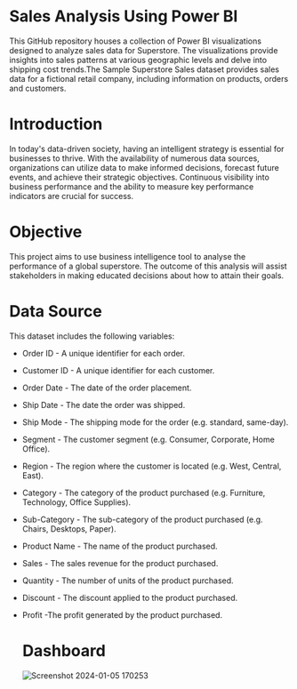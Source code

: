 # Sales Analysis Using Power BI
This GitHub repository houses a collection of Power BI visualizations designed to analyze sales data for Superstore. The visualizations provide insights into sales patterns at various geographic levels and delve into shipping cost trends.The Sample Superstore Sales dataset provides sales data for a fictional retail company, including information on products, orders and customers.

# Introduction

In today's data-driven society, having an intelligent strategy is essential for businesses to thrive. With the availability of numerous data sources, organizations can utilize data to make informed decisions, forecast future events, and achieve their strategic objectives. Continuous visibility into business performance and the ability to measure key performance indicators are crucial for success.

# Objective

This project aims to use business intelligence tool to analyse the performance of a global superstore. The outcome of this analysis will assist stakeholders in making educated decisions about how to attain their goals.

# Data Source

This dataset includes the following variables:
- Order ID - A unique identifier for each order.
- Customer ID - A unique identifier for each customer.
- Order Date - The date of the order placement.
- Ship Date - The date the order was shipped.
- Ship Mode - The shipping mode for the order (e.g. standard, same-day).
- Segment - The customer segment (e.g. Consumer, Corporate, Home Office).
- Region - The region where the customer is located (e.g. West, Central, East).
- Category - The category of the product purchased (e.g. Furniture, Technology, Office Supplies).
- Sub-Category - The sub-category of the product purchased (e.g. Chairs, Desktops, Paper).
- Product Name - The name of the product purchased.
- Sales - The sales revenue for the product purchased.
- Quantity - The number of units of the product purchased.
- Discount - The discount applied to the product purchased.
- Profit -The profit generated by the product purchased.

  # Dashboard

  ![Screenshot 2024-01-05 170253](https://github.com/badarunnisats/Sales-Analysis-Using-Power-BI/assets/109198401/064cfb02-a5b6-4d7c-b435-e86148e412e9)
